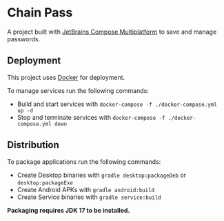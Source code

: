 # Chain Pass

A project built with [JetBrains Compose Multiplatform](https://www.jetbrains.com/lp/compose-mpp/)
to save and manage passwords.

## Deployment

This project uses [Docker](https://www.docker.com/) for deployment.

To manage services run the following commands:

- Build and start services with `docker-compose -f ./docker-compose.yml up -d`
- Stop and terminate services with `docker-compose -f ./docker-compose.yml down`

## Distribution

To package applications run the following commands:

- Create Desktop binaries with `gradle desktop:packageDeb` or `desktop:packageExe`
- Create Android APKs with `gradle android:build`
- Create Service binaries with `gradle service:build`

**Packaging requires JDK 17 to be installed.**
